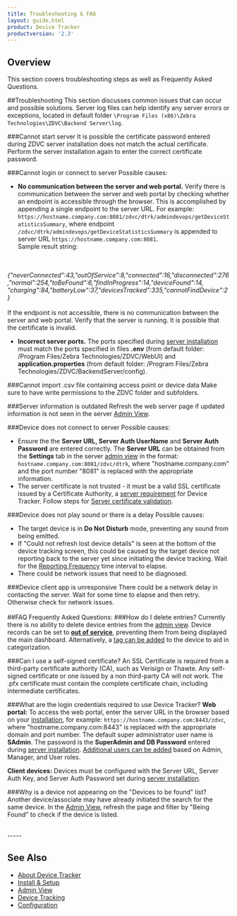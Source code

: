 ```yaml
---
title: Troubleshooting & FAQ
layout: guide.html
product: Device Tracker
productversion: '2.3'
---
```

## Overview

This section covers troubleshooting steps as well as Frequently Asked Questions.


##Troubleshooting
This section discusses common issues that can occur and possible solutions. Server log files can help identify any server errors or exceptions, located in default folder `\Program Files (x86)\Zebra Technologies\ZDVC\Backend Server\log`. 

###Cannot start server
It is possible the certificate password entered during ZDVC server installation does not match the actual certificate. Perform the server installation again to enter the correct certificate password.

###Cannot login or connect to server
Possible causes:
* **No communication between the server and web portal.** Verify there is communication between the server and web portal by checking whether an endpoint is accessible through the browser. This is accomplished by appending a single endpoint to the server URL. For example: `https://hostname.company.com:8081/zdvc/dtrk/admindevops/getDeviceStatisticsSummary`, where endpoint `/zdvc/dtrk/admindevops/getDeviceStatisticsSummary` is appended to server URL `https://hostname.company.com:8081`.<br>
Sample result string:
<br>
<br>
<i>
    {"neverConnected":43,"outOfService":8,"connected":16,"disconnected":276,"normal":254,"toBeFound":6,"findInProgress":14,"deviceFound":14,
    "charging":84,"batteryLow":37,"devicesTracked":335,"cannotFindDevice":2}
</i>
<br>
<br>
If the endpoint is not accessible, there is no communication between the server and web portal.  Verify that the server is running. It is possible that the certificate is invalid. 

* **Incorrect server ports.** The ports specified during [server installation](../setup#serverinstallation) must match the ports specified in files **.env** (from default folder: /Program Files/Zebra Technologies/ZDVC/WebUI) and **application.properties** (from default folder: /Program Files/Zebra Technologies/ZDVC/BackendServer/config). 


###Cannot import .csv file containing access point or device data
Make sure to have write permissions to the ZDVC folder and subfolders.

###Server information is outdated
Refresh the web server page if updated information is not seen in the server [Admin View](../admin).

###Device does not connect to server
Possible causes:
* Ensure the the **Server URL, Server Auth UserName** and **Server Auth Password** are entered correctly. The **Server URL** can be obtained from the **Settings** tab in the server [admin view](../admin) in the format: `hostname.company.com:8081/zdvc/dtrk`, where "hostname.company.com" and the port number "8081" is replaced with the appropriate information.
* The server certificate is not trusted - it must be a valid SSL certificate issued by a Certificate Authority, a [server requirement](../setup) for Device Tracker. Follow steps for [Server certificate validation](../setup#serversetup).

###Device does not play sound or there is a delay
Possible causes:
* The target device is in **Do Not Disturb** mode, preventing any sound from being emitted.
* If "Could not refresh lost device details" is seen at the bottom of the device tracking screen, this could be caused by the target device not reporting back to the server yet since initiating the device tracking. Wait for the [Reporting Frequency](../config) time interval to elapse. 
* There could be network issues that need to be diagnosed.

###Device client app is unresponsive
There could be a network delay in contacting the server. Wait for some time to elapse and then retry. Otherwise check for network issues.
<br>
<br>
##FAQ
Frequently Asked Questions:
###How do I delete entries?
Currently there is no ability to delete device entries from the [admin view](../admin). Device records can be set to **[out of service](../admin)**, preventing them from being displayed the main dashboard. Alternatively, a [tag can be added](../admin#organizedevices) to the device to aid in categorization.

###Can I use a self-signed certificate?
An SSL Certificate is required from a third-party certificate authority (CA), such as Verisign or Thawte. Any self-signed certificate or one issued by a non third-party CA will not work. The .pfx certificate must contain the complete certificate chain, including intermediate certificates.

###What are the login credentials required to use Device Tracker?
**Web portal:** To access the web portal, enter the server URL in the browser based on your [installation](../setup#serverinstallation), for example: `https://hostname.company.com:8443/zdvc`, where "hostname.company.com:8443" is replaced with the appropriate domain and port number. The default super administrator user name is **SAdmin**. The password is the **SuperAdmin and DB Password** entered during [server installation](../setup#serverinstallation). [Additional users can be added](../admin#manageusers) based on Admin, Manager, and User roles.

**Client devices:** Devices must be configured with the Server URL, Server Auth Key, and Server Auth Password set during [server installation](../setup#serverinstallation).

###Why is a device not appearing on the "Devices to be found" list?
Another device/associate may have already initiated the search for the same device. In the [Admin View](../admin), refresh the page and filter by "Being Found" to check if the device is listed.

<br>
-----

## See Also

* [About Device Tracker](../about)
* [Install & Setup](../setup)
* [Admin View](../admin)
* [Device Tracking](../mgmt)
* [Configuration](../config)
